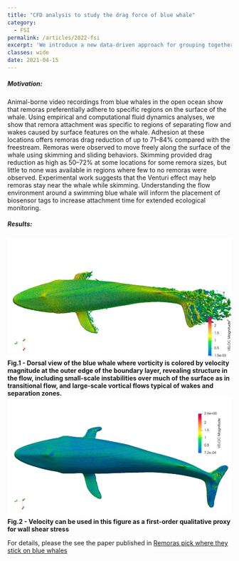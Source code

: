 ```yaml
---
title: "CFD analysis to study the drag force of blue whale"
category:
  - FSI
permalink: /articles/2022-fsi
excerpt: 'We introduce a new data-driven approach for grouping together transcripts in an experiment based on their inferential uncertainty. '
classes: wide
date: 2021-04-15
---
```


##### Motivation:
Animal-borne video recordings from blue whales in the open ocean show that remoras preferentially adhere to specific regions on the surface of the whale. Using empirical and computational fluid dynamics analyses, we show that remora attachment was specific to regions of separating flow and wakes caused by surface features on the whale. Adhesion at these locations offers remoras drag reduction of up to 71–84% compared with the freestream. Remoras were observed to move freely along the surface of the whale using skimming and sliding behaviors. Skimming provided drag reduction as high as 50–72% at some locations for some remora sizes, but little to none was available in regions where few to no remoras were observed. Experimental work suggests that the Venturi effect may help remoras stay near the whale while skimming. Understanding the flow environment around a swimming blue whale will inform the placement of biosensor tags to increase attachment time for extended ecological monitoring.
##### Results:
![plot1](/assets/images/q-criterion.png)
<b>Fig.1 - Dorsal view of the blue whale where vorticity is colored by velocity magnitude at the outer edge of the boundary layer, revealing structure in the flow, including small-scale instabilities over much of the surface as in transitional flow, and large-scale vortical flows typical of wakes and separation zones. </b>
![plot2](/assets/images/vel_profile.png)
<b>Fig.2 - Velocity can be used in this figure as a first-order qualitative proxy for wall shear stress</b>

For details, please the see the paper published in [Remoras pick where they stick on blue whales](10.1242/jeb.226654)
